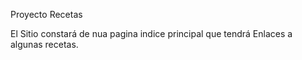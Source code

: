 Proyecto Recetas

El Sitio constará de nua pagina indice principal que tendrá
Enlaces a algunas recetas.